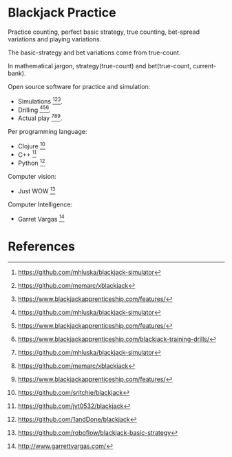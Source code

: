 # Blackjack Practice

Practice counting, perfect basic strategy, true counting, bet-spread variations and playing variations.

The basic-strategy and bet variations come from true-count.

In mathematical jargon, strategy(true-count) and bet(true-count, current-bank).

Open source software for practice and simulation:
- Simulations [^1][^2][^3].
- Drilling [^1][^3][^4].
- Actual play [^1][^2][^3].

Per programming language:
- Clojure [^5]
- C++ [^6]
- Python [^7]

Computer vision:
- Just WOW [^8]

Computer Intelligence:
- Garret Vargas [^9] 

# References
[^1]: https://github.com/mhluska/blackjack-simulator
[^2]: https://github.com/memarc/xblackjack
[^3]: https://www.blackjackapprenticeship.com/features/
[^4]: https://www.blackjackapprenticeship.com/blackjack-training-drills/
[^5]: https://github.com/sritchie/blackjack
[^6]: https://github.com/jyt0532/blackjack
[^7]: https://github.com/1andDone/blackjack
[^8]: https://github.com/roboflow/blackjack-basic-strategy
[^9]: http://www.garrettvargas.com/
